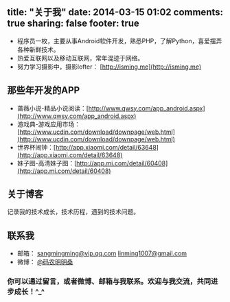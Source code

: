 title: "关于我"
date: 2014-03-15 01:02
comments: true
sharing: false
footer: true
---




+	程序员一枚，主要从事Android软件开发，熟悉PHP，了解Python，喜爱摆弄各种新鲜技术。   
+	热爱互联网以及移动互联网，常年混迹于网络。   
+	努力学习摄影中，摄影lofter： [http://isming.me](http://isming.me)   

## 那些年开发的APP

+   蔷薇小说-精品小说阅读：[http://www.qwsy.com/app_android.aspx](http://www.qwsy.com/app_android.aspx)
+   游戏典-游戏应用市场：[http://www.ucdin.com/download/downpage/web.html](http://www.ucdin.com/download/downpage/web.html)       
+   世界杯闹钟：[http://app.xiaomi.com/detail/63648](http://app.xiaomi.com/detail/63648)       
+   妹子图-高清妹子图：[http://app.mi.com/detail/60408](http://app.mi.com/detail/60408)

## 关于博客

记录我的技术成长，技术历程，遇到的技术问题。

## 联系我

+ 邮箱： [sangmingming@vip.qq.com](mailto:sangmingming@vip.qq.com)   [linming1007@gmail.com](mailto:linming1007@gmail.com)
+ 微博： [@码农明明桑](http://weibo.com/mingmingsang)
	

### 你可以通过留言，或者微博、邮箱与我联系。欢迎与我交流，共同进步成长！\^_\^
